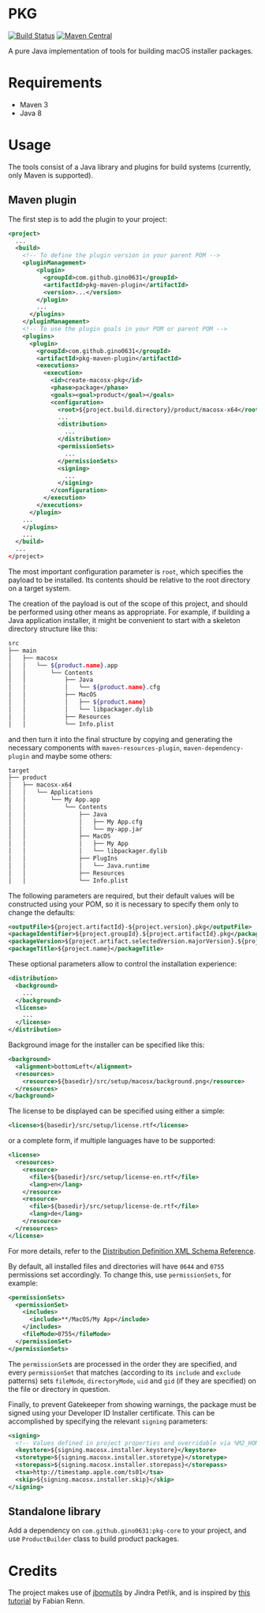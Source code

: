 # PKG
[![Build Status](https://travis-ci.org/gino0631/pkg.svg?branch=master)](https://travis-ci.org/gino0631/pkg)
[![Maven Central](https://maven-badges.herokuapp.com/maven-central/com.github.gino0631/pkg-maven-plugin/badge.svg)](https://maven-badges.herokuapp.com/maven-central/com.github.gino0631/pkg-maven-plugin)

A pure Java implementation of tools for building macOS installer packages.

# Requirements
* Maven 3
* Java 8

# Usage
The tools consist of a Java library and plugins for build systems (currently, only Maven is supported).

## Maven plugin
The first step is to add the plugin to your project:
```xml
<project>
  ...
  <build>
    <!-- To define the plugin version in your parent POM -->
    <pluginManagement>
        <plugin>
          <groupId>com.github.gino0631</groupId>
          <artifactId>pkg-maven-plugin</artifactId>
          <version>...</version>
        </plugin>
        ...
      </plugins>
    </pluginManagement>
    <!-- To use the plugin goals in your POM or parent POM -->
    <plugins>
      <plugin>
        <groupId>com.github.gino0631</groupId>
        <artifactId>pkg-maven-plugin</artifactId>
        <executions>
          <execution>
            <id>create-macosx-pkg</id>
            <phase>package</phase>
            <goals><goal>product</goal></goals>
            <configuration>
              <root>${project.build.directory}/product/macosx-x64</root>
              ...
              <distribution>
                ...
              </distribution>
              <permissionSets>
                ...
              </permissionSets>
              <signing>
                ...
              </signing>
            </configuration>
          </execution>
        </executions>
      </plugin>
    ...
    </plugins>
    ...
  </build>
  ...
</project>
```

The most important configuration parameter is `root`, which specifies the payload to be installed. Its contents should be relative to the root directory on a target system.

The creation of the payload is out of the scope of this project, and should be performed using other means as appropriate. For example, if building a Java application installer, it might be convenient to start with a skeleton directory structure like this:
```sh
src
├── main
│   ├── macosx
│   │   └── ${product.name}.app
│   │       └── Contents
│   │           ├── Java
│   │           │   └── ${product.name}.cfg
│   │           ├── MacOS
│   │           │   ├── ${product.name}
│   │           │   └── libpackager.dylib
│   │           ├── Resources
│   │           └── Info.plist
```
and then turn it into the final structure by copying and generating the necessary components with `maven-resources-plugin`, `maven-dependency-plugin` and maybe some others:
```sh
target
├── product
│   ├── macosx-x64
│   │   └── Applications
│   │       └── My App.app
│   │           └── Contents
│   │               ├── Java
│   │               │   ├── My App.cfg
│   │               │   └── my-app.jar
│   │               ├── MacOS
│   │               │   ├── My App
│   │               │   └── libpackager.dylib
│   │               ├── PlugIns
│   │               │   └── Java.runtime
│   │               ├── Resources
│   │               └── Info.plist
```

The following parameters are required, but their default values will be constructed using your POM, so it is necessary to specify them only to change the defaults:
```xml
<outputFile>${project.artifactId}-${project.version}.pkg</outputFile>
<packageIdentifier>${project.groupId}.${project.artifactId}.pkg</packageIdentifier>
<packageVersion>${project.artifact.selectedVersion.majorVersion}.${project.artifact.selectedVersion.minorVersion}</packageVersion>
<packageTitle>${project.name}</packageTitle>
```

These optional parameters allow to control the installation experience:
```xml
<distribution>
  <background>
    ...
  </background>
  <license>
    ...
  </license>
</distribution>
```

Background image for the installer can be specified like this:
```xml
<background>
  <alignment>bottomLeft</alignment>
  <resources>
    <resource>${basedir}/src/setup/macosx/background.png</resource>
  </resources>
</background>
```

The license to be displayed can be specified using either a simple:
```xml
<license>${basedir}/src/setup/license.rtf</license>
```
or a complete form, if multiple languages have to be supported:
```xml
<license>
  <resources>
    <resource>
      <file>${basedir}/src/setup/license-en.rtf</file>
      <lang>en</lang>
    </resource>
    <resource>
      <file>${basedir}/src/setup/license-de.rtf</file>
      <lang>de</lang>
    </resource>
  </resources>
</license>
```

For more details, refer to the [Distribution Definition XML Schema Reference](https://developer.apple.com/library/content/documentation/DeveloperTools/Reference/DistributionDefinitionRef/Chapters/Introduction.html).

By default, all installed files and directories will have `0644` and `0755` permissions set accordingly. To change this, use `permissionSets`, for example:
```xml
<permissionSets>
  <permissionSet>
    <includes>
      <include>**/MacOS/My App</include>
    </includes>
    <fileMode>0755</fileMode>
  </permissionSet>
</permissionSets>
```
The `permissionSet`s are processed in the order they are specified, and every `permissionSet` that matches (according to its `include` and `exclude` patterns) sets `fileMode`, `directoryMode`, `uid` and `gid` (if they are specified) on the file or directory in question.

Finally, to prevent Gatekeeper from showing warnings, the package must be signed using your Developer ID Installer certificate. This can be accomplished by specifying the relevant `signing` parameters:
```xml
<signing>
  <!-- Values defined in project properties and overridable via %M2_HOME%/settings.xml -->
  <keystore>${signing.macosx.installer.keystore}</keystore>
  <storetype>${signing.macosx.installer.storetype}</storetype>
  <storepass>${signing.macosx.installer.storepass}</storepass>
  <tsa>http://timestamp.apple.com/ts01</tsa>
  <skip>${signing.macosx.installer.skip}</skip>
</signing>
```

## Standalone library
Add a dependency on `com.github.gino0631:pkg-core` to your project, and use `ProductBuilder` class to build product packages.

# Credits
The project makes use of [jbomutils](https://github.com/jindrapetrik/jbomutils) by Jindra Petřík, and is inspired by [this tutorial](http://bomutils.dyndns.org/tutorial.html) by Fabian Renn.
